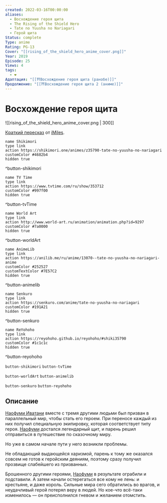 ```yaml
---
created: 2022-03-16T00:00:00
aliases:
  - Восхождение героя щита
  - The Rising of the Shield Hero
  - Tate no Yuusha no Nariagari
  - Герой щита
Status: complete
Type: anime
Rating: PG-13
Cover: "[[rising_of_the_shield_hero_anime_cover.png]]"
Year: 2019
Episode: 25
Views: 4
tags:
  - ❤
Адаптация: "[[⛩️Восхождение героя щита (ранобе)]]"
Продолжение: "[[⛩️Восхождение героя щита 2 (аниме)]]"
---
```


# Восхождение героя щита

![[rising_of_the_shield_hero_anime_cover.png | 300]]

[Краткий пересказ](https://youtu.be/S8KqHUQUOKI?si=SrCta7DKseXm4Vhy) от [iMiles](https://www.youtube.com/@iMiles).


```button
name Shikimori
type link
action https://shikimori.one/animes/z35790-tate-no-yuusha-no-nariagari
customColor #4682b4
hidden true
```
^button-shikimori

```button
name TV Time
type link
action https://www.tvtime.com/ru/show/353712
customColor #997f00
hidden true
```
^button-tvTime

```button
name World Art
type link
action http://www.world-art.ru/animation/animation.php?id=9297
customColor #7a0000
hidden true
```
^button-worldArt

```button
name AnimeLib
type link
action https://anilib.me/ru/anime/13070--tate-no-yuusha-no-nariagari-anime
customColor #252527
customTextColor #7E57C2
hidden true
```
^button-animelib

```button
name Senkuro
type link
action https://senkuro.com/anime/tate-no-yuusha-no-nariagari
customColor #191A21
hidden true
```
^button-senkuro

```button
name ReYohoho
type link
action https://reyohoho.github.io/reyohoho/#shiki35790
customColor #1c1c1c
hidden true
```
^button-reyohoho

`button-shikimori` `button-tvTime`

`button-worldArt` `button-animelib`

`button-senkuro` `button-reyohoho`

## Описание

[Наофуми Иватани](https://shikimori.one/characters/112891-naofumi-iwatani) вместе с тремя другими людьми был призван в параллельный мир, чтобы стать его героем. При переносе каждый из них получил специальную экипировку, которая соответствует типу героя. [Наофуми](https://shikimori.one/characters/112891-naofumi-iwatani) достался легендарный щит, и парень решил отправиться в путешествие по сказочному миру.

Но уже в самом начале пути у него возникли проблемы.

Не обладающий выдающейся харизмой, парень к тому же оказался совсем не готов к геройским деяниям, поэтому сразу получил прозвище слабейшего из призванных.

Брошенного другими героями, [Наофуми](https://shikimori.one/characters/112891-naofumi-iwatani) в результате ограбили и подставили. А затем начали остерегаться все кому не лень: и крестьяне, и даже король. Сильные мира сего обратились во врагов, и неудачливый герой потерял веру в людей. Но кое-что всё-таки изменилось — он преисполнился гневом и желанием отомстить.
